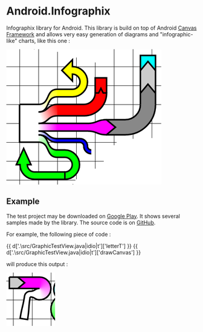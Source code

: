 Android.Infographix
===================

Infographix library for Android.
This library is build on top of Android [Canvas Framework](http://developer.android.com/guide/topics/graphics/2d-graphics.html) and allows very easy generation of diagrams and "infographic-like" charts, like this one :

![Full Sample output](https://raw.githubusercontent.com/Orabig/Android.Infographix.Test/master/doc/sample1.png)

Example
-------

The test project may be downloaded on [Google Play](https://play.google.com/store?hl=fr). It shows several samples made by the library. The source code is on [GitHub](https://github.com/Orabig/Android.Infographix.Test).

For example, the following piece of code :

{{ d['.\src/GraphicTestView.java|idio|t']['letterT'] }}
{{ d['.\src/GraphicTestView.java|idio|t']['drawCanvas'] }}

will produce this output :

![Letter T](https://raw.githubusercontent.com/Orabig/Android.Infographix.Test/master/doc/letterT.png)

